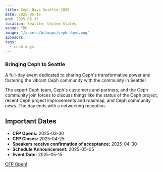 ```yaml
---
title: Ceph Days Seattle 2025
date: 2025-05-15
end: 2025-05-15
location: Seattle, United States
venue: TBD
image: "/assets/bitmaps/ceph-days.png"
sponsors:
tags:
  - ceph days
---
```


### Bringing Ceph to Seattle 

A full-day event dedicated to sharing Ceph's transformative power and fostering
the vibrant Ceph community with the community in Seattle!

The expert Ceph team, Ceph's customers and partners, and the Ceph community
join forces to discuss things like the status of the Ceph project, recent Ceph
project improvements and roadmap, and Ceph community news. The day ends with
a networking reception.

## Important Dates

- **CFP Opens:** 2025-03-30
- **CFP Closes:** 2025-04-25
- **Speakers receive confirmation of acceptance:** 2025-04-30
- **Schedule Announcement:** 2025-05-05
- **Event Date:** 2025-05-15

<a class="button" href="https://forms.gle/qQdBPe6qsuU2TSq67">CFP Open!</a>
